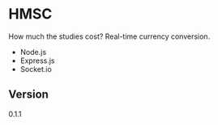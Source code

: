 # HMSC
How much the studies cost? Real-time currency conversion.

 * Node.js
 * Express.js
 * Socket.io

## Version ##
0.1.1
